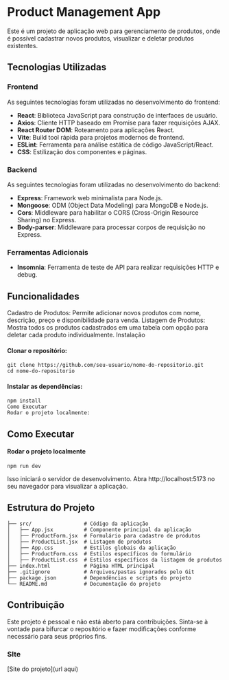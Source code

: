 # Product Management App
Este é um projeto de aplicação web para gerenciamento de produtos, onde é possível cadastrar novos produtos, visualizar e deletar produtos existentes.

## Tecnologias Utilizadas
### Frontend

As seguintes tecnologias foram utilizadas no desenvolvimento do frontend:

- **React**: Biblioteca JavaScript para construção de interfaces de usuário.
- **Axios**: Cliente HTTP baseado em Promise para fazer requisições AJAX.
- **React Router DOM**: Roteamento para aplicações React.
- **Vite**: Build tool rápida para projetos modernos de frontend.
- **ESLint**: Ferramenta para análise estática de código JavaScript/React.
- **CSS**: Estilização dos componentes e páginas.

### Backend

As seguintes tecnologias foram utilizadas no desenvolvimento do backend:

- **Express**: Framework web minimalista para Node.js.
- **Mongoose**: ODM (Object Data Modeling) para MongoDB e Node.js.
- **Cors**: Middleware para habilitar o CORS (Cross-Origin Resource Sharing) no Express.
- **Body-parser**: Middleware para processar corpos de requisição no Express.

### Ferramentas Adicionais

- **Insomnia**: Ferramenta de teste de API para realizar requisições HTTP e debug.

## Funcionalidades

Cadastro de Produtos: Permite adicionar novos produtos com nome, descrição, preço e disponibilidade para venda.
Listagem de Produtos: Mostra todos os produtos cadastrados em uma tabela com opção para deletar cada produto individualmente.
Instalação


#### Clonar o repositório:

```
git clone https://github.com/seu-usuario/nome-do-repositorio.git
cd nome-do-repositorio
```

#### Instalar as dependências:

```
npm install
Como Executar
Rodar o projeto localmente:
```

## Como Executar
#### Rodar o projeto localmente

```
npm run dev
```

Isso iniciará o servidor de desenvolvimento. Abra http://localhost:5173 no seu navegador para visualizar a aplicação.

## Estrutura do Projeto

```
├── src/                 # Código da aplicação
│   ├── App.jsx          # Componente principal da aplicação
│   ├── ProductForm.jsx  # Formulário para cadastro de produtos
│   ├── ProductList.jsx  # Listagem de produtos
│   ├── App.css          # Estilos globais da aplicação
│   ├── ProductForm.css  # Estilos específicos do formulário
│   ├── ProductList.css  # Estilos específicos da listagem de produtos
├── index.html           # Página HTML principal
├── .gitignore           # Arquivos/pastas ignorados pelo Git
├── package.json         # Dependências e scripts do projeto
└── README.md            # Documentação do projeto
```

## Contribuição
Este projeto é pessoal e não está aberto para contribuições. Sinta-se à vontade para bifurcar o repositório e fazer modificações conforme necessário para seus próprios fins.

### SIte
[Site do projeto](url aqui)
